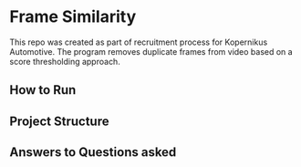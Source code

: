 # Frame Similarity
This repo was created as part of recruitment process for Kopernikus Automotive.
The program removes duplicate frames from video based on a score thresholding approach.


## How to Run


## Project Structure


## Answers to Questions asked

